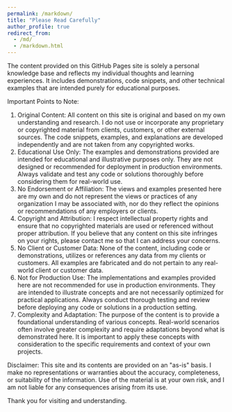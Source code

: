 ```yaml
---
permalink: /markdown/
title: "Please Read Carefully"
author_profile: true
redirect_from: 
  - /md/
  - /markdown.html
---
```


The content provided on this GitHub Pages site is solely a personal knowledge base and reflects my individual thoughts and learning experiences. It includes demonstrations, code snippets, and other technical examples that are intended purely for educational purposes.

Important Points to Note:

1. Original Content: All content on this site is original and based on my own understanding and research. I do not use or incorporate any proprietary or copyrighted material from clients, customers, or other external sources. The code snippets, examples, and explanations are developed independently and are not taken from any copyrighted works.
2. Educational Use Only: The examples and demonstrations provided are intended for educational and illustrative purposes only. They are not designed or recommended for deployment in production environments. Always validate and test any code or solutions thoroughly before considering them for real-world use.
3. No Endorsement or Affiliation: The views and examples presented here are my own and do not represent the views or practices of any organization I may be associated with, nor do they reflect the opinions or recommendations of any employers or clients.
4. Copyright and Attribution: I respect intellectual property rights and ensure that no copyrighted materials are used or referenced without proper attribution. If you believe that any content on this site infringes on your rights, please contact me so that I can address your concerns.
5. No Client or Customer Data: None of the content, including code or demonstrations, utilizes or references any data from my clients or customers. All examples are fabricated and do not pertain to any real-world client or customer data.
6. Not for Production Use: The implementations and examples provided here are not recommended for use in production environments. They are intended to illustrate concepts and are not necessarily optimized for practical applications. Always conduct thorough testing and review before deploying any code or solutions in a production setting.
7. Complexity and Adaptation: The purpose of the content is to provide a foundational understanding of various concepts. Real-world scenarios often involve greater complexity and require adaptations beyond what is demonstrated here. It is important to apply these concepts with consideration to the specific requirements and context of your own projects.

Disclaimer: This site and its contents are provided on an "as-is" basis. I make no representations or warranties about the accuracy, completeness, or suitability of the information. Use of the material is at your own risk, and I am not liable for any consequences arising from its use.

Thank you for visiting and understanding.
